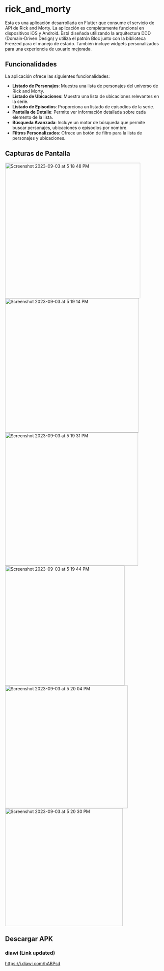# rick_and_morty

Esta es una aplicación desarrollada en Flutter que consume el servicio de API de Rick and Morty. La aplicación es completamente funcional en dispositivos iOS y Android. Está diseñada utilizando la arquitectura DDD (Domain-Driven Design) y utiliza el patrón Bloc junto con la biblioteca Freezed para el manejo de estado. También incluye widgets personalizados para una experiencia de usuario mejorada.

## Funcionalidades

La aplicación ofrece las siguientes funcionalidades:

- **Listado de Personajes**: Muestra una lista de personajes del universo de Rick and Morty.
- **Listado de Ubicaciones**: Muestra una lista de ubicaciones relevantes en la serie.
- **Listado de Episodios**: Proporciona un listado de episodios de la serie.
- **Pantalla de Detalle**: Permite ver información detallada sobre cada elemento de la lista.
- **Búsqueda Avanzada**: Incluye un motor de búsqueda que permite buscar personajes, ubicaciones o episodios por nombre.
- **Filtros Personalizados**: Ofrece un botón de filtro para la lista de personajes y ubicaciones.

## Capturas de Pantalla
<img width="440" alt="Screenshot 2023-09-03 at 5 18 48 PM" src="https://github.com/luiscl32/rick_and_morty/assets/8031026/2fffe8b5-005b-45d8-96c9-b37cfb5362ce">
<img width="436" alt="Screenshot 2023-09-03 at 5 19 14 PM" src="https://github.com/luiscl32/rick_and_morty/assets/8031026/9b93263e-5b08-4068-9af4-76f148d8e2d3">
<img width="433" alt="Screenshot 2023-09-03 at 5 19 31 PM" src="https://github.com/luiscl32/rick_and_morty/assets/8031026/0c0118ff-7c92-4249-9805-c5ffdde924d5">
<img width="389" alt="Screenshot 2023-09-03 at 5 19 44 PM" src="https://github.com/luiscl32/rick_and_morty/assets/8031026/509584b5-1bb4-4805-bac4-e4a7147cb2ac">
<img width="399" alt="Screenshot 2023-09-03 at 5 20 04 PM" src="https://github.com/luiscl32/rick_and_morty/assets/8031026/efed5c19-d8b8-4c1d-92f7-fd7c8eb20658">
<img width="383" alt="Screenshot 2023-09-03 at 5 20 30 PM" src="https://github.com/luiscl32/rick_and_morty/assets/8031026/06116ec6-12d2-4271-a3c1-1b2cc572f2f0">

## Descargar APK 
### diawi (Link updated)
https://i.diawi.com/hABPsd

